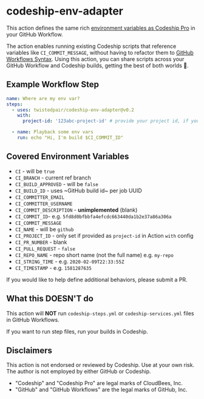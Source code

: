 # codeship-env-adapter

This action defines the same rich [environment variables as Codeship Pro](https://documentation.codeship.com/pro/builds-and-configuration/environment-variables/#default-environment-variables) in your GitHub Workflow.

The action enables running existing Codeship scripts that reference variables like `CI_COMMIT_MESSAGE`, without having to refactor them to [GitHub Workflows Syntax](https://help.github.com/en/actions/automating-your-workflow-with-github-actions/workflow-syntax-for-github-actions). Using this action, you can share scripts across your GitHub Workflow and Codeship builds, getting the best of both worlds 🎉.

## Example Workflow Step

```yaml
name: Where are my env var?
steps:
  - uses: twistedpair/codeship-env-adapter@v0.2
    with:
      project-id: '123abc-project-id' # provide your project id, if you fancy 

  - name: Playback some env vars
    run: echo "Hi, I'm build $CI_COMMIT_ID"
```
## Covered Environment Variables

- `CI` - will be `true`
- `CI_BRANCH` - current ref branch
- `CI_BUILD_APPROVED` - will be `false`
- `CI_BUILD_ID` - uses ~GitHub build id~ per job UUID
- `CI_COMMITTER_EMAIL`
- `CI_COMMITTER_USERNAME`
- `CI_COMMIT_DESCRIPTION` - **unimplemented** (blank)
- `CI_COMMIT_ID`- e.g. `5fd8d0bfbbfa4efcdc663440da1b2e37a86a306a`
- `CI_COMMIT_MESSAGE`
- `CI_NAME` - will be `github`
- `CI_PROJECT_ID` - only set if provided as `project-id` in Action `with` config
- `CI_PR_NUMBER` - blank
- `CI_PULL_REQUEST` - `false`
- `CI_REPO_NAME` - repo short name (not the full name) e.g. `my-repo`
- `CI_STRING_TIME` - e.g. `2020-02-09T22:33:55Z`
- `CI_TIMESTAMP` - e.g. `1581287635`

If you would like to help define additional behaviors, please submit a PR.


## What this DOESN'T do

This action will **NOT** run `codeship-steps.yml` or `codeship-services.yml` files in GitHub Workflows.

If you want to run step files, run your builds in Codeship.


## Disclaimers
This action is not endorsed or reviewed by Codeship. 
Use at your own risk. The author is not employed by either GitHub or Codeship.

- "Codeship" and "Codeship Pro" are legal marks of CloudBees, Inc.
- "GitHub" and "GitHub Workflows" are the legal marks of GitHub, Inc.
